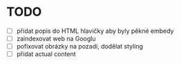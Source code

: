 # TODO
- [ ] přidat popis do HTML hlavičky aby byly pěkné embedy
- [ ] zaindexovat web na Googlu
- [ ] pofixovat obrázky na pozadí, dodělat styling
- [ ] přidat actual content
